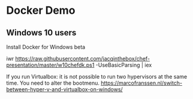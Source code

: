 # Docker Demo

## Windows 10 users
Install Docker for Windows beta

iwr https://raw.githubusercontent.com/jacqinthebox/chef-presentation/master/w10chefdk.ps1 -UseBasicParsing | iex

If you run Virtualbox: it is not possible to run two hypervisors at the same time. You need to alter the bootmenu.
https://marcofranssen.nl/switch-between-hyper-v-and-virtualbox-on-windows/   

